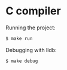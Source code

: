 # C compiler

Running the project:
```bash
$ make run
```

Debugging with lldb:
```bash
$ make debug
```
